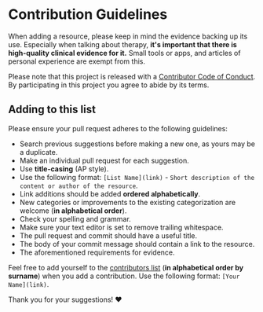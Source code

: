 # Contribution Guidelines

When adding a resource, please keep in mind the evidence backing up its use. Especially when talking about therapy, **it's important that there is high-quality clinical evidence for it.** Small tools or apps, and articles of personal experience are exempt from this.

Please note that this project is released with a [Contributor Code of Conduct](../CODE_OF_CONDUCT.md). By participating in this project you agree to abide by its terms.

## Adding to this list

Please ensure your pull request adheres to the following guidelines:

- Search previous suggestions before making a new one, as yours may be a duplicate.
- Make an individual pull request for each suggestion.
- Use **title-casing** (AP style).
- Use the following format: `[List Name](link)` - `Short description of the content or author of the resource`.
- Link additions should be added **ordered alphabetically**.
- New categories or improvements to the existing categorization are welcome (**in alphabetical order**).
- Check your spelling and grammar.
- Make sure your text editor is set to remove trailing whitespace.
- The pull request and commit should have a useful title.
- The body of your commit message should contain a link to the resource.
- The aforementioned requirements for evidence.

Feel free to add yourself to the [contributors list](../CONTRIBUTORS.md) (**in alphabetical order by surname**) when you add a contribution. Use the following format: `[Your Name](link)`.

Thank you for your suggestions! :heart:
